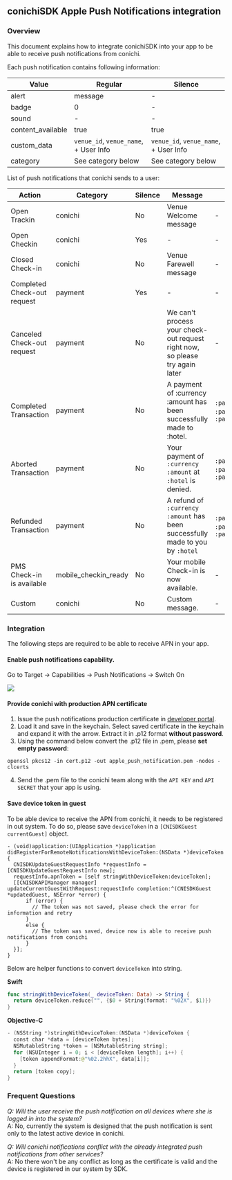 ## conichiSDK Apple Push Notifications integration

### Overview

This document explains how to integrate conichiSDK into your app to be able to receive push notifications from conichi.

Each push notification contains following information:

| Value | Regular | Silence |
| ----- | ------- | ------- |
alert| message| -|
badge| 0| -|
sound| -| -|
content_available| true| true|
custom_data| `venue_id`, `venue_name`, + User Info| `venue_id`, `venue_name`, + User Info|
category| See category below| See category below|


List of push notifications that conichi sends to a user:

| Action | Category | Silence | Message | User Info |
| ------ | -------- | ------- | ------- | --------- |
Open Trackin| conichi| No| Venue Welcome message| -|
Open Checkin| conichi| Yes| -| -|
Closed Check-in| conichi| No| Venue Farewell message| -|
Completed Check-out request| payment| Yes| -| -|
Canceled Check-out request| payment| No| We can't process your check-out request right now, so please try again later| -|
Completed Transaction| payment| No| A payment of :currency :amount has been successfully made to :hotel.| `:payment_currency`, `:payment_amount`, `:payment_status`|
Aborted Transaction| payment| No| Your payment of `:currency` `:amount` at `:hotel` is denied.| `:payment_currency`, `:payment_amount`, `:payment_status`|
Refunded Transaction| payment| No| A refund of `:currency` `:amount` has been successfully made to you by `:hotel`| `:payment_currency`, `:payment_amount`, `:payment_status`|
PMS Check-in is available| mobile_checkin_ready| No| Your mobile Check-in is now available.| -|
Custom| conichi| No| Custom message.| -|

### Integration

The following steps are required to be able to receive APN in your app.

#### Enable push notifications capability.

Go to Target -> Capabilities -> Push Notifications -> Switch On  

<img src="https://monosnap.com/file/ySc30xRCXn7ubX57920TZLTcQJFWL6.png">

#### Provide conichi with production APN certificate

1. Issue the push notifications production certificate in [developer portal](developer.apple.com).
2. Load it and save in the keychain. Select saved certificate in the keychain and expand it with the arrow. Extract it in .p12 format __without password__.
3. Using the command below convert the .p12 file in .pem, please __set empty password__:
```
openssl pkcs12 -in cert.p12 -out apple_push_notification.pem -nodes -clcerts
```
4. Send the .pem file to the conichi team along with the `API KEY` and `API SECRET` that your app is using.

#### Save device token in guest

To be able device to receive the APN from conichi, it needs to be registered in out system.
To do so, please save `deviceToken` in a `[CNISDKGuest currentGuest]` object.

```
- (void)application:(UIApplication *)application didRegisterForRemoteNotificationsWithDeviceToken:(NSData *)deviceToken {
  CNISDKUpdateGuestRequestInfo *requestInfo = [CNISDKUpdateGuestRequestInfo new];
  requestInfo.apnToken = [self stringWithDeviceToken:deviceToken];
  [[CNISDKAPIManager manager] updateCurrentGuestWithRequest:requestInfo completion:^(CNISDKGuest *updatedGuest, NSError *error) {
      if (error) {
        // The token was not saved, please check the error for information and retry
      }
      else {
        // The token was saved, device now is able to receive push notifications from conichi
      }
  }];
}
```

Below are helper functions to convert `deviceToken` into string.

__Swift__
```swift
func stringWithDeviceToken(_ deviceToken: Data) -> String {
  return deviceToken.reduce("", {$0 + String(format: "%02X", $1)})
}
```

__Objective-C__
```swift
- (NSString *)stringWithDeviceToken:(NSData *)deviceToken {
  const char *data = [deviceToken bytes];
  NSMutableString *token = [NSMutableString string];
  for (NSUInteger i = 0; i < [deviceToken length]; i++) {
    [token appendFormat:@"%02.2hhX", data[i]];
  }
  return [token copy];
}
```

### Frequent Questions

*Q: Will the user receive the push notification on all devices where she is logged in into the system?*  
A: No, currently the system is designed that the push notification is sent only to the latest active device in conichi.  

*Q: Will conichi notifications conflict with the already integrated push notifications from other services?*  
A: No there won't be any conflict as long as the certificate is valid and the device is registered in our system by SDK.
